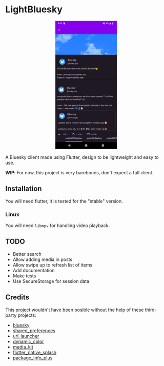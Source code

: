 # LightBluesky
<p align="center">
    <img alt="LightBluesky profile screenshot" src=".github/screenshots/profile.png" height="400" />
</p>

A Bluesky client made using Flutter, design to be lightweight and easy to use.

**WIP**: For now, this project is very barebones, don't expect a full client.

## Installation
You will need flutter, it is tested for the "stable" version.

### Linux
You will need `libmpv` for handling video playback.

## TODO
* Better search
* Allow adding media in posts
* Allow swipe up to refresh list of items
* Add documentation
* Make tests
* Use SecureStorage for session data

## Credits
This project wouldn't have been posible without the help of these third-party projects:
- [bluesky](https://atprotodart.com/)
- [shared_preferences](https://github.com/flutter/packages/tree/main/packages/shared_preferences/shared_preferences)
- [url_launcher](https://github.com/flutter/packages/tree/main/packages/url_launcher/url_launcher)
- [dynamic_color](https://github.com/material-foundation/flutter-packages/tree/main/packages/dynamic_color)
- [media_kit](https://github.com/media-kit/media-kit)
- [flutter_native_splash](https://github.com/jonbhanson/flutter_native_splash)
- [package_info_plus](https://github.com/fluttercommunity/plus_plugins)
